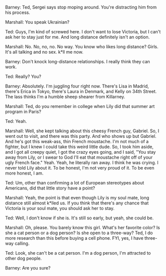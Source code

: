 Barney: Ted, Sergei says stop moping around. You're distracting him from his process.

Marshall: You speak Ukrainian?

Ted: Guys, I'm kind of screwed here. I don't want to lose Victoria, but I can't ask her to stay just for me. And long distance definitely isn't an option.

Marshall: No. No, no, no. No way. You know who likes long distance? Girls. It's all talking and no sex. k*ll me now.


Barney: Don't knock long-distance relationships. I really think they can work.

Ted: Really? You?

Barney: Absolutely. I'm juggling four right now. There's Lisa in Madrid, there's Erica in Tokyo, there's Laura in Denmark, and Kelly on 34th Street. The lass thinks I'm a humble sheep shearer from Killarney.

Marshall: Ted, do you remember in college when Lily did that summer art program in Paris?

Ted: Yeah.

Marshall: Well, she kept talking about this cheesy French guy, Gabriel. So, I went out to visit, and there was this party. And who shows up but Gabriel. And he's got this weak-ass, thin French moustache. I'm not much of a fighter, but I knew I could take this weird little dude. So, I took him aside, and I got all creepy quiet, I got the crazy eyes going, and I said, "You stay away from Lily, or I swear to God I'll eat that moustache right off of your ugly French face." Yeah. Yeah, he literally ran away. I think he was crying. I never told Lily about it. To be honest, I'm not very proud of it. To be even more honest, I am.

Ted: Um, other than confirming a lot of European stereotypes about Americans, did that little story have a point?


Marshall: Yeah, the point is that even though Lily is my soul mate, long distance still almost k*lled us. If you think that there's any chance that Victoria is your soul mate, you should ask her to stay.

Ted: Well, I don't know if she is. It's still so early, but yeah, she could be.

Marshall: Oh, please. You barely know this girl. What's her favorite color? Is she a cat person or a dog person? Is she open to a three-way? Ted, I do more research than this before buying a cell phone. FYI, yes, I have three-way calling.

Ted: Look, she can't be a cat person. I'm a dog person, I'm attracted to other dog people.

Barney: Are you sure?
